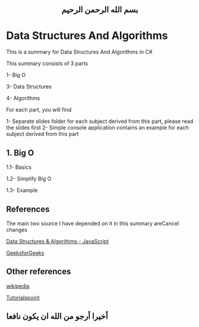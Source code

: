 
 <H2 align="center">
بسم الله الرحمن الرحيم
</h2>


# Data Structures And Algorithms

This is a summary for Data Structures And Algorithms in C#

This summary consists of 3 parts 

1- Big O

3- Data Structures

4- Algorithms

For each part, you will find

1- Separate slides folder for each subject derived from this part, please read the slides first
2- Simple console application contains an example for each subject derived from this part

## 1. Big O

   1.1- Basics
   
   1.2- Simplify Big O
   
   1.3- Example

## References

The main two source I have depended on it in this summary areCancel changes

<a href="https://www.udemy.com/course/data-structures-algorithms-javascript/?utm_source=adwords&utm_medium=udemyads&utm_campaign=DataStructures_v.PROF_la.EN_cc.ROW&utm_content=deal4584&utm_term=_._ag_121857712297_._ad_535397282070_._kw__._de_c_._dm__._pl__._ti_dsa-1187478350545_._li_21458_._pd__._&matchtype=b&gclid=CjwKCAjw7fuJBhBdEiwA2lLMYfvdXOiYBIGE04hdJ_8spgck4FoaYnjdAVm2f-Vl_CvyYIMpAANXgxoCDT8QAvD_BwE">Data Structures & Algorithms - JavaScript</a>

<a href="https://www.geeksforgeeks.org/">GeeksforGeeks</a>

## Other references
<a href="https://www.wikipedia.org/">wikipedia</a>

<a href="https://www.tutorialspoint.com/index.htm">Tutorialspoint</a>

## أخيرا أرجو من الله ان يكون نافعا
